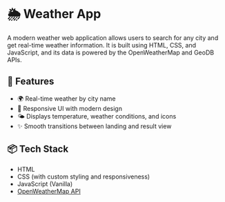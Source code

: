 # 🌦️ Weather App

A modern weather web application allows users to search for any city and get real-time weather information. It is built using HTML, CSS, and JavaScript, and its data is powered by the OpenWeatherMap and GeoDB APIs.

## 🚀 Features

- 🌍 Real-time weather by city name
- 📱 Responsive UI with modern design
- 🌤️ Displays temperature, weather conditions, and icons
- ✨ Smooth transitions between landing and result view

## 📦 Tech Stack

- HTML
- CSS (with custom styling and responsiveness)
- JavaScript (Vanilla)
- [OpenWeatherMap API](https://openweathermap.org/)
